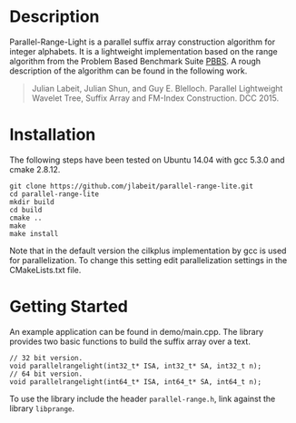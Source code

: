 Description
==========

Parallel-Range-Light is a parallel suffix array construction algorithm for integer alphabets.
It is a lightweight implementation based on the range algorithm from the Problem Based Benchmark Suite [PBBS](http://www.cs.cmu.edu/~pbbs/).
A rough description of the algorithm can be found in the following work.
> Julian Labeit, Julian Shun, and Guy E. Blelloch. Parallel Lightweight Wavelet Tree, Suffix Array and FM-Index Construction. DCC 2015.

Installation
==========
The following steps have been tested on Ubuntu 14.04 with gcc 5.3.0 and cmake 2.8.12.
```
git clone https://github.com/jlabeit/parallel-range-lite.git
cd parallel-range-lite
mkdir build
cd build
cmake ..
make
make install
```
Note that in the default version the cilkplus implementation by gcc is used for parallelization.
To change this setting edit parallelization settings in the CMakeLists.txt file.

Getting Started
=========
An example application can be found in demo/main.cpp.
The library provides two basic functions to build the suffix array over a text.

```
// 32 bit version.
void parallelrangelight(int32_t* ISA, int32_t* SA, int32_t n);
// 64 bit version.
void parallelrangelight(int64_t* ISA, int64_t* SA, int64_t n);
```

To use the library include the header `parallel-range.h`, link against the library `libprange`.


